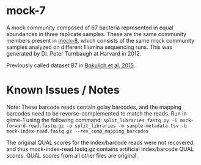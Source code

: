 # mock-7

A mock community composed of 67 bacteria represented in equal abundances in three replicate samples. These are the same community members present in [mock-8](../mock-8), which consists of the same mock community samples analyzed on different Illumina sequencing runs. This was generated by Dr. Peter Turnbaugh at Harvard in 2012.

Previously called dataset B7 in [Bokulich et al. 2015](https://dx.doi.org/10.7287/peerj.preprints.934v2).

# Known Issues / Notes

Note:
These barcode reads contain golay barcodes, and the mapping barcodes need to be reverse-complemented to match the reads. Run in qiime-1 using the following command:
``split_libraries_fastq.py -i mock-forward-read.fastq.gz -o split_libraries -m sample-metadata.tsv -b mock-index-read.fastq.gz --rev_comp_mapping_barcodes``

The original QUAL scores for the index/barcode reads were not recovered, and thus mock-index-read.fastq.gz contains artificial index/barcode QUAL scores. QUAL scores from all other files are original.
